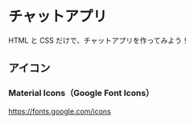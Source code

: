# チャットアプリ

HTML と CSS だけで、チャットアプリを作ってみよう！

## アイコン

### Material Icons（Google Font Icons）

https://fonts.google.com/icons
